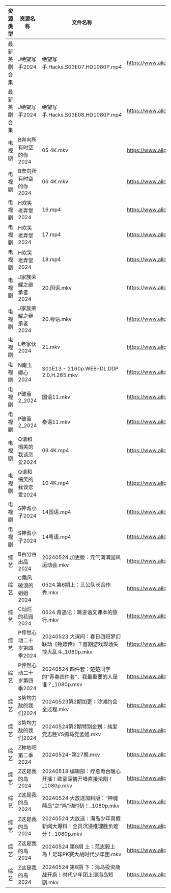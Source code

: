 | 资源类型   | 资源名称            | 文件名称                                             | 分享链接                                 | 更新时间                |
| ------ | --------------- | ------------------------------------------------ | ------------------------------------ | ------------------- |
| 最新美剧合集 | J绝望写手2024       | 绝望写手.Hacks.S03E07.HD1080P.mp4                    | https://www.alipan.com/s/79JwjBjHgss | 2024-05-24 14:06:00 |
| 最新美剧合集 | J绝望写手2024       | 绝望写手.Hacks.S03E08.HD1080P.mp4                    | https://www.alipan.com/s/79JwjBjHgss | 2024-05-24 14:05:59 |
| 电视剧    | B奔向所有时空的你2024   | 05 4K.mkv                                        | https://www.alipan.com/s/jgSBmrur6EC | 2024-05-24 14:05:07 |
| 电视剧    | B奔向所有时空的你2024   | 06 4K.mkv                                        | https://www.alipan.com/s/jgSBmrur6EC | 2024-05-24 14:05:07 |
| 电视剧    | H欢笑老弄堂2024      | 16.mp4                                           | https://www.alipan.com/s/aQHrpgJiHnZ | 2024-05-24 10:05:52 |
| 电视剧    | H欢笑老弄堂2024      | 17.mp4                                           | https://www.alipan.com/s/aQHrpgJiHnZ | 2024-05-24 10:05:52 |
| 电视剧    | H欢笑老弄堂2024      | 18.mp4                                           | https://www.alipan.com/s/aQHrpgJiHnZ | 2024-05-24 10:05:52 |
| 电视剧    | J家族荣耀之继承者2024   | 20.国语.mkv                                        | https://www.alipan.com/s/nQdG1mVtEPN | 2024-05-24 14:05:57 |
| 电视剧    | J家族荣耀之继承者2024   | 20.粤语.mkv                                        | https://www.alipan.com/s/nQdG1mVtEPN | 2024-05-24 14:05:56 |
| 电视剧    | L老家伙2024        | 21.mkv                                           | https://www.alipan.com/s/bWF8muEKVZh | 2024-05-24 20:06:48 |
| 电视剧    | N南玉卿心2024       | S01E13 - 2160p.WEB-DL.DDP 2.0.H.265.mkv          | https://www.alipan.com/s/TwkuXQKfGqm | 2024-05-24 18:08:04 |
| 电视剧    | P破茧2_2024       | 国语11.mkv                                         | https://www.alipan.com/s/FL9GZXhVoDa | 2024-05-24 14:06:52 |
| 电视剧    | P破茧2_2024       | 泰语11.mkv                                         | https://www.alipan.com/s/FL9GZXhVoDa | 2024-05-24 14:06:52 |
| 电视剧    | Q请和搞笑的我谈恋爱2024  | 09 4K.mp4                                        | https://www.alipan.com/s/fgNFxqmShaR | 2024-05-24 14:07:13 |
| 电视剧    | Q请和搞笑的我谈恋爱2024  | 10 4K.mp4                                        | https://www.alipan.com/s/fgNFxqmShaR | 2024-05-24 14:07:12 |
| 电视剧    | S神耆小子2024       | 14国语.mp4                                         | https://www.alipan.com/s/YUHzska9nMA | 2024-05-24 00:07:30 |
| 电视剧    | S神耆小子2024       | 14粤语.mp4                                         | https://www.alipan.com/s/YUHzska9nMA | 2024-05-24 00:07:29 |
| 综艺     | B百分百出品2024      | 20240524.加更版：元气满满国风运动会.mkv                       | https://www.alipan.com/s/N2RcoMVTDZC | 2024-05-24 14:08:54 |
| 综艺     | C乘风破浪的姐姐2024    | 0524.第6期上：三公队长合作秀.mkv                            | https://www.alipan.com/s/z2ZQFhKX5nR | 2024-05-24 14:08:59 |
| 综艺     | C灿烂的花园2024      | 0524.奇遇记：跳进语文课本的旅行.mkv                           | https://www.alipan.com/s/cusw5oJaLFV | 2024-05-24 14:09:14 |
| 综艺     | P怦然心动二十岁第四季2024 | 20240523 大课间：春日四班梦幻联动《甄嬛传》？首期游戏现场失控大乱斗_1080p.mkv | https://www.alipan.com/s/ha4xzKnmVsm | 2024-05-24 14:09:58 |
| 综艺     | P怦然心动二十岁第四季2024 | 20240524 四件套：楚楚同学的“青春四件套”，我最重要的人是谁？_1080p.mkv    | https://www.alipan.com/s/ha4xzKnmVsm | 2024-05-24 14:09:58 |
| 综艺     | S势均力敌的我们2024    | 20240523第2期加更：沙滩约会全过程.mkv                        | https://www.alipan.com/s/XsFhEtje2h7 | 2024-05-24 14:10:11 |
| 综艺     | S势均力敌的我们2024    | 20240524第2期特别企划：纯爱党志胜VS抓马党孟姐.mkv                 | https://www.alipan.com/s/XsFhEtje2h7 | 2024-05-24 14:10:11 |
| 综艺     | Z种地吧第二季2024     | 20240524-第27期.mkv                                | https://www.alipan.com/s/G47r6Pn4GFV | 2024-05-24 14:10:35 |
| 综艺     | Z这是我的岛2024      | 20240518 编辑部：疗愈电台暖心开播！欧豪深情开嗓直接沦陷！_1080p.mkv      | https://www.alipan.com/s/9PXRZVhrjvh | 2024-05-24 14:10:39 |
| 综艺     | Z这是我的岛2024      | 20240524 大放送加料版：“神魂颠岛”之“鸡”动时刻！_1080p.mkv         | https://www.alipan.com/s/9PXRZVhrjvh | 2024-05-24 14:10:39 |
| 综艺     | Z这是我的岛2024      | 20240524 大放送：海岛少年真假新闻大爆料！全员沉浸推理胜负难分！_1080p.mkv   | https://www.alipan.com/s/9PXRZVhrjvh | 2024-05-24 14:10:39 |
| 综艺     | Z这是我的岛2024      | 20240524 第8期 上：范志毅上岛！足球PK赛大战时代少年团.mkv            | https://www.alipan.com/s/9PXRZVhrjvh | 2024-05-24 14:10:38 |
| 综艺     | Z这是我的岛2024      | 20240524 第8期 下：海岛投资商战开启！时代少年团上演海岛短剧.mkv          | https://www.alipan.com/s/9PXRZVhrjvh | 2024-05-24 14:10:38 |
